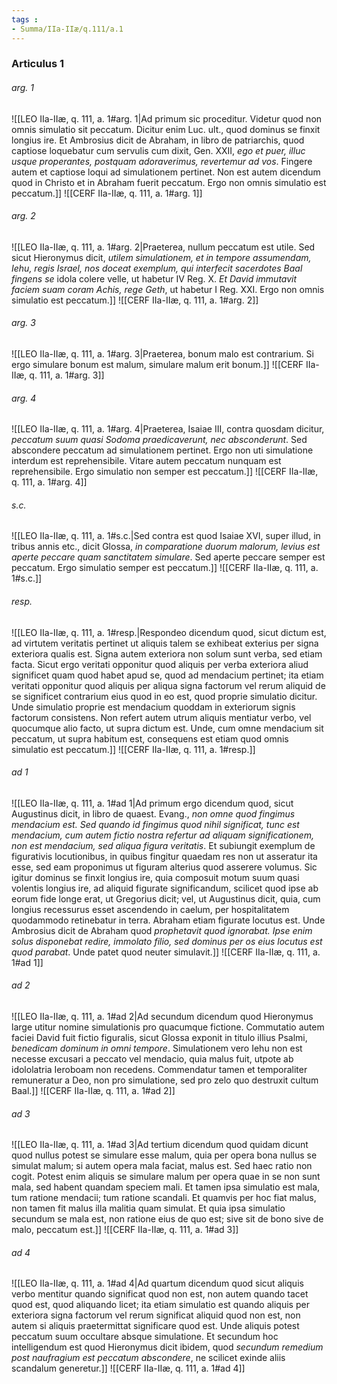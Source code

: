 ```yaml
---
tags : 
- Summa/IIa-IIæ/q.111/a.1
---
```


### Articulus 1

###### arg. 1
![[LEO IIa-IIæ, q. 111, a. 1#arg. 1|Ad primum sic proceditur. Videtur quod non omnis simulatio sit peccatum. Dicitur enim Luc. ult., quod dominus se finxit longius ire. Et Ambrosius dicit de Abraham, in libro de patriarchis, quod captiose loquebatur cum servulis cum dixit, Gen. XXII, *ego et puer, illuc usque properantes, postquam adoraverimus, revertemur ad vos*. Fingere autem et captiose loqui ad simulationem pertinet. Non est autem dicendum quod in Christo et in Abraham fuerit peccatum. Ergo non omnis simulatio est peccatum.]]
![[CERF IIa-IIæ, q. 111, a. 1#arg. 1]]

###### arg. 2
![[LEO IIa-IIæ, q. 111, a. 1#arg. 2|Praeterea, nullum peccatum est utile. Sed sicut Hieronymus dicit, *utilem simulationem, et in tempore assumendam, Iehu, regis Israel, nos doceat exemplum, qui interfecit sacerdotes Baal fingens se* idola colere velle, ut habetur IV Reg. X. *Et David immutavit faciem suam coram Achis, rege Geth*, ut habetur I Reg. XXI. Ergo non omnis simulatio est peccatum.]]
![[CERF IIa-IIæ, q. 111, a. 1#arg. 2]]

###### arg. 3
![[LEO IIa-IIæ, q. 111, a. 1#arg. 3|Praeterea, bonum malo est contrarium. Si ergo simulare bonum est malum, simulare malum erit bonum.]]
![[CERF IIa-IIæ, q. 111, a. 1#arg. 3]]

###### arg. 4
![[LEO IIa-IIæ, q. 111, a. 1#arg. 4|Praeterea, Isaiae III, contra quosdam dicitur, *peccatum suum quasi Sodoma praedicaverunt, nec absconderunt*. Sed abscondere peccatum ad simulationem pertinet. Ergo non uti simulatione interdum est reprehensibile. Vitare autem peccatum nunquam est reprehensibile. Ergo simulatio non semper est peccatum.]]
![[CERF IIa-IIæ, q. 111, a. 1#arg. 4]]

###### s.c.
![[LEO IIa-IIæ, q. 111, a. 1#s.c.|Sed contra est quod Isaiae XVI, super illud, in tribus annis etc., dicit Glossa, *in comparatione duorum malorum, levius est aperte peccare quam sanctitatem simulare*. Sed aperte peccare semper est peccatum. Ergo simulatio semper est peccatum.]]
![[CERF IIa-IIæ, q. 111, a. 1#s.c.]]

###### resp.
![[LEO IIa-IIæ, q. 111, a. 1#resp.|Respondeo dicendum quod, sicut dictum est, ad virtutem veritatis pertinet ut aliquis talem se exhibeat exterius per signa exteriora qualis est. Signa autem exteriora non solum sunt verba, sed etiam facta. Sicut ergo veritati opponitur quod aliquis per verba exteriora aliud significet quam quod habet apud se, quod ad mendacium pertinet; ita etiam veritati opponitur quod aliquis per aliqua signa factorum vel rerum aliquid de se significet contrarium eius quod in eo est, quod proprie simulatio dicitur. Unde simulatio proprie est mendacium quoddam in exteriorum signis factorum consistens. Non refert autem utrum aliquis mentiatur verbo, vel quocumque alio facto, ut supra dictum est. Unde, cum omne mendacium sit peccatum, ut supra habitum est, consequens est etiam quod omnis simulatio est peccatum.]]
![[CERF IIa-IIæ, q. 111, a. 1#resp.]]

###### ad 1
![[LEO IIa-IIæ, q. 111, a. 1#ad 1|Ad primum ergo dicendum quod, sicut Augustinus dicit, in libro de quaest. Evang., *non omne quod fingimus mendacium est. Sed quando id fingimus quod nihil significat, tunc est mendacium, cum autem fictio nostra refertur ad aliquam significationem, non est mendacium, sed aliqua figura veritatis*. Et subiungit exemplum de figurativis locutionibus, in quibus fingitur quaedam res non ut asseratur ita esse, sed eam proponimus ut figuram alterius quod asserere volumus. Sic igitur dominus se finxit longius ire, quia composuit motum suum quasi volentis longius ire, ad aliquid figurate significandum, scilicet quod ipse ab eorum fide longe erat, ut Gregorius dicit; vel, ut Augustinus dicit, quia, cum longius recessurus esset ascendendo in caelum, per hospitalitatem quodammodo retinebatur in terra. Abraham etiam figurate locutus est. Unde Ambrosius dicit de Abraham quod *prophetavit quod ignorabat. Ipse enim solus disponebat redire, immolato filio, sed dominus per os eius locutus est quod parabat*. Unde patet quod neuter simulavit.]]
![[CERF IIa-IIæ, q. 111, a. 1#ad 1]]

###### ad 2
![[LEO IIa-IIæ, q. 111, a. 1#ad 2|Ad secundum dicendum quod Hieronymus large utitur nomine simulationis pro quacumque fictione. Commutatio autem faciei David fuit fictio figuralis, sicut Glossa exponit in titulo illius Psalmi, *benedicam dominum in omni tempore*. Simulationem vero Iehu non est necesse excusari a peccato vel mendacio, quia malus fuit, utpote ab idololatria Ieroboam non recedens. Commendatur tamen et temporaliter remuneratur a Deo, non pro simulatione, sed pro zelo quo destruxit cultum Baal.]]
![[CERF IIa-IIæ, q. 111, a. 1#ad 2]]

###### ad 3
![[LEO IIa-IIæ, q. 111, a. 1#ad 3|Ad tertium dicendum quod quidam dicunt quod nullus potest se simulare esse malum, quia per opera bona nullus se simulat malum; si autem opera mala faciat, malus est. Sed haec ratio non cogit. Potest enim aliquis se simulare malum per opera quae in se non sunt mala, sed habent quandam speciem mali. Et tamen ipsa simulatio est mala, tum ratione mendacii; tum ratione scandali. Et quamvis per hoc fiat malus, non tamen fit malus illa malitia quam simulat. Et quia ipsa simulatio secundum se mala est, non ratione eius de quo est; sive sit de bono sive de malo, peccatum est.]]
![[CERF IIa-IIæ, q. 111, a. 1#ad 3]]

###### ad 4
![[LEO IIa-IIæ, q. 111, a. 1#ad 4|Ad quartum dicendum quod sicut aliquis verbo mentitur quando significat quod non est, non autem quando tacet quod est, quod aliquando licet; ita etiam simulatio est quando aliquis per exteriora signa factorum vel rerum significat aliquid quod non est, non autem si aliquis praetermittat significare quod est. Unde aliquis potest peccatum suum occultare absque simulatione. Et secundum hoc intelligendum est quod Hieronymus dicit ibidem, quod *secundum remedium post naufragium est peccatum abscondere*, ne scilicet exinde aliis scandalum generetur.]]
![[CERF IIa-IIæ, q. 111, a. 1#ad 4]]

